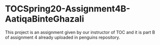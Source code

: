 # TOCSpring20-Assignment4B-AatiqaBinteGhazali
This project is an assignment given by our instructor of TOC and it is part B of assignment 4 already uploaded in penguins repository.
